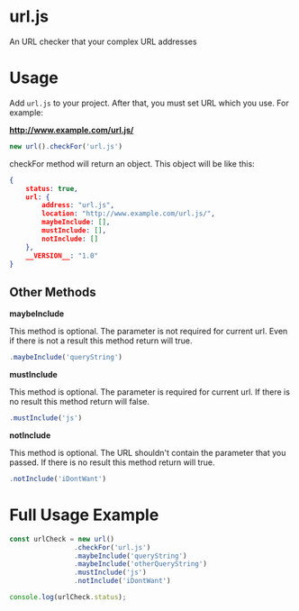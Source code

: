 # url.js

An URL checker that your complex URL addresses

# Usage

Add `url.js` to your project. After that, you must set URL which you use. For example:

**http://www.example.com/url.js/**

```javascript
new url().checkFor('url.js')
```

checkFor method will return an object. This object will be like this:

```json
{
    status: true,
    url: {
        address: "url.js",
        location: "http://www.example.com/url.js/",
        maybeInclude: [],
        mustInclude: [],
        notInclude: []
    },
    __VERSION__: "1.0"
}
```

## Other Methods

**maybeInclude**

This method is optional. The parameter is not required for current url. Even if there is not a result this method return will true.

```javascript
.maybeInclude('queryString')
```

**mustInclude**

This method is optional. The parameter is required for current url. If there is no result this method return will false.

```javascript
.mustInclude('js')
```

**notInclude**

This method is optional. The URL shouldn't contain the parameter that you passed. If there is no result this method return will true.

```javascript
.notInclude('iDontWant')
```

# Full Usage Example

```javascript
const urlCheck = new url()
                .checkFor('url.js')
                .maybeInclude('queryString')
                .maybeInclude('otherQueryString')
                .mustInclude('js')
                .notInclude('iDontWant')

console.log(urlCheck.status);
```